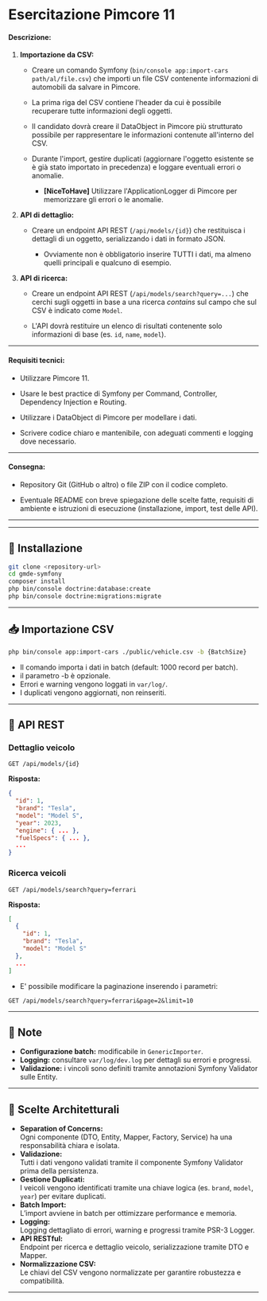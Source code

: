 # Esercitazione Pimcore 11

#### **Descrizione:**

1. **Importazione da CSV:**
   
   - Creare un comando Symfony (`bin/console app:import-cars path/al/file.csv`) che importi un file CSV contenente informazioni di automobili da salvare in Pimcore.
   
   - La prima riga del CSV contiene l'header da cui è possibile recuperare tutte informazioni degli oggetti.
   
   - Il candidato dovrà creare il DataObject in Pimcore più strutturato possibile per rappresentare le informazioni contenute all'interno del CSV.
   
   - Durante l'import, gestire duplicati (aggiornare l'oggetto esistente se è già stato importato in precedenza) e loggare eventuali errori o anomalie.
     
     - **[NiceToHave]** Utilizzare l'ApplicationLogger di Pimcore per memorizzare gli errori o le anomalie.

2. **API di dettaglio:**
   
   - Creare un endpoint API REST (`/api/models/{id}`) che restituisca i dettagli di un oggetto, serializzando i dati in formato JSON.
     
     - Ovviamente non è obbligatorio inserire TUTTI i dati, ma almeno quelli principali e qualcuno di esempio.

3. **API di ricerca:**
   
   - Creare un endpoint API REST (`/api/models/search?query=...`) che cerchi sugli oggetti in base a una ricerca *contains* sul campo che sul CSV è indicato come `Model`.
   
   - L'API dovrà restituire un elenco di risultati contenente solo informazioni di base (es. `id`, `name`, `model`).

---

#### **Requisiti tecnici:**

- Utilizzare Pimcore 11.

- Usare le best practice di Symfony per Command, Controller, Dependency Injection e Routing.

- Utilizzare i DataObject di Pimcore per modellare i dati.

- Scrivere codice chiaro e mantenibile, con adeguati commenti e logging dove necessario.

---

#### **Consegna:**

- Repository Git (GitHub o altro) o file ZIP con il codice completo.

- Eventuale README con breve spiegazione delle scelte fatte, requisiti di ambiente e istruzioni di esecuzione (installazione, import, test delle API).

---
---

## 🚀 Installazione

```bash
git clone <repository-url>
cd gmde-symfony
composer install
php bin/console doctrine:database:create
php bin/console doctrine:migrations:migrate
```

---

## 📥 Importazione CSV

```bash
php bin/console app:import-cars ./public/vehicle.csv -b {BatchSize}
```


- Il comando importa i dati in batch (default: 1000 record per batch).
- il parametro -b è opzionale.
- Errori e warning vengono loggati in `var/log/`.
- I duplicati vengono aggiornati, non reinseriti.

---

## 🔎 API REST

### Dettaglio veicolo

```
GET /api/models/{id}
```
**Risposta:**  
```json
{
  "id": 1,
  "brand": "Tesla",
  "model": "Model S",
  "year": 2023,
  "engine": { ... },
  "fuelSpecs": { ... },
  ...
}
```

### Ricerca veicoli

```
GET /api/models/search?query=ferrari
```
**Risposta:**  
```json
[
  {
    "id": 1,
    "brand": "Tesla",
    "model": "Model S"
  },
  ...
]
```

- E' possibile modificare la paginazione inserendo i parametri:

```
GET /api/models/search?query=ferrari&page=2&limit=10
```

---

## 📝 Note

- **Configurazione batch:** modificabile in `GenericImporter`.
- **Logging:** consultare `var/log/dev.log` per dettagli su errori e progressi.
- **Validazione:** i vincoli sono definiti tramite annotazioni Symfony Validator sulle Entity.

---

## 🔎 Scelte Architetturali

- **Separation of Concerns:**  
  Ogni componente (DTO, Entity, Mapper, Factory, Service) ha una responsabilità chiara e isolata.
- **Validazione:**  
  Tutti i dati vengono validati tramite il componente Symfony Validator prima della persistenza.
- **Gestione Duplicati:**  
  I veicoli vengono identificati tramite una chiave logica (es. `brand`, `model`, `year`) per evitare duplicati.
- **Batch Import:**  
  L’import avviene in batch per ottimizzare performance e memoria.
- **Logging:**  
  Logging dettagliato di errori, warning e progressi tramite PSR-3 Logger.
- **API RESTful:**  
  Endpoint per ricerca e dettaglio veicolo, serializzazione tramite DTO e Mapper.
- **Normalizzazione CSV:**  
  Le chiavi del CSV vengono normalizzate per garantire robustezza e compatibilità.

---